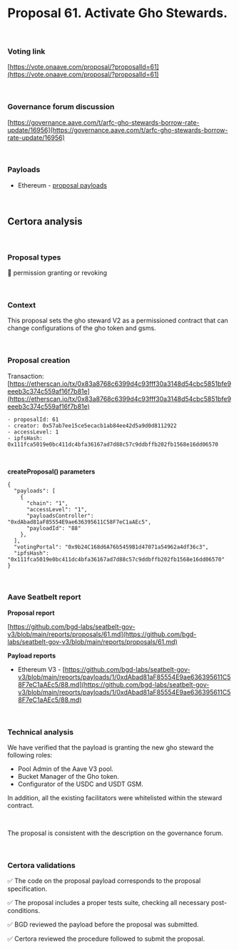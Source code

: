 # Proposal 61. Activate Gho Stewards.

<br>

### Voting link

[https://vote.onaave.com/proposal/?proposalId=61](https://vote.onaave.com/proposal/?proposalId=61)

<br>

### Governance forum discussion

[https://governance.aave.com/t/arfc-gho-stewards-borrow-rate-update/16956](https://governance.aave.com/t/arfc-gho-stewards-borrow-rate-update/16956)

<br>

### Payloads

* Ethereum - [proposal payloads](https://etherscan.io/address/0x487321d27928294124Abd0Beb48F6bB7F60c8c66#code#F1#L1)

<br>

## Certora analysis

<br>

### Proposal types

:handshake: permission granting or revoking

<br>

### Context

This proposal sets the gho steward V2 as a permissioned contract that can change configurations of the gho token and gsms.

<br>

### Proposal creation

Transaction: [https://etherscan.io/tx/0x83a8768c6399d4c93fff30a3148d54cbc5851bfe9eeeb3c374c559af16f7b81e](https://etherscan.io/tx/0x83a8768c6399d4c93fff30a3148d54cbc5851bfe9eeeb3c374c559af16f7b81e)

```
- proposalId: 61
- creator: 0x57ab7ee15ce5ecacb1ab84ee42d5a9d0d8112922
- accessLevel: 1
- ipfsHash: 0x111fca5019e0bc411dc4bfa36167ad7d88c57c9ddbffb202fb1568e16dd06570
```

<br>

**createProposal() parameters**

```
{
  "payloads": [ 
    { 
      "chain": "1", 
      "accessLevel": "1", 
      "payloadsController": "0xdAbad81aF85554E9ae636395611C58F7eC1aAEc5", 
      "payloadId": "88" 
    }, 
  ], 
  "votingPortal": "0x9b24C168d6A76b5459B1d47071a54962a4df36c3", 
  "ipfsHash": "0x111fca5019e0bc411dc4bfa36167ad7d88c57c9ddbffb202fb1568e16dd06570" 
}
```

<br>

### Aave Seatbelt report

**Proposal report**

[https://github.com/bgd-labs/seatbelt-gov-v3/blob/main/reports/proposals/61.md](https://github.com/bgd-labs/seatbelt-gov-v3/blob/main/reports/proposals/61.md)

**Payload reports**

* Ethereum V3 - [https://github.com/bgd-labs/seatbelt-gov-v3/blob/main/reports/payloads/1/0xdAbad81aF85554E9ae636395611C58F7eC1aAEc5/88.md](https://github.com/bgd-labs/seatbelt-gov-v3/blob/main/reports/payloads/1/0xdAbad81aF85554E9ae636395611C58F7eC1aAEc5/88.md)

<br>

### Technical analysis

We have verified that the payload is granting the new gho steward the following roles:
- Pool Admin of the Aave V3 pool.
- Bucket Manager of the Gho token.
- Configurator of the USDC and USDT GSM.

In addition, all the existing facilitators were whitelisted within the steward contract.

<br>

The proposal is consistent with the description on the governance forum.

<br>

### Certora validations

:white_check_mark: The code on the proposal payload corresponds to the proposal specification.

:white_check_mark: The proposal includes a proper tests suite, checking all necessary post-conditions. 

:white_check_mark: BGD reviewed the payload before the proposal was submitted. 

:white_check_mark: Certora reviewed the procedure followed to submit the proposal.
